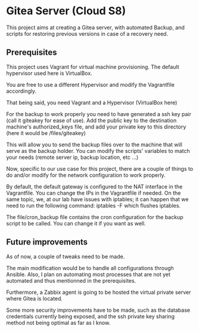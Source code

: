 
# Gitea Server (Cloud S8)

This project aims at creating a Gitea server, with automated Backup, and scripts for restoring previous versions in case of a recovery need.


## Prerequisites

This project uses Vagrant for virtual machine provisioning.
The default hypervisor used here is VirtualBox.

You are free to use a different Hypervisor and modify the Vagrantfile accordingly.

That being said, you need Vagrant and a Hypervisor (VirtualBox here)

For  the backup to work properly you need to have generated a ssh key pair (call it giteakey for ease of use).
Add the public key to the destination machine's authorized_keys file, and add your private key to this directory (here it would be /files/giteakey)

This will allow you to send the backup files over to the machine that will serve as the backup holder.
You can modify the scripts' variables to match your needs (remote server ip, backup location, etc ...)

Now, specific to our use case for this project, there are a couple of things to do and/or modify for the network configuration to work properly.

By default, the default gateway is configured to the NAT interface in the Vagrantfile.
You can change the IPs in the Vagrantfile if needed.
On the same topic, we, at our lab have issues with iptables;
it can happen that we need to run the following command:
iptables -F
which flushes iptables.

The file/cron_backup file contains the cron configuration for the backup script to be called. You can change it if you want as well.




## Future improvements

As of now, a couple of tweaks need to be made.

The main modification would be to handle all configurations through Ansible.
Also, I plan on automating most processes that are not yet automated and thus mentionned in the prerequisites.


Furthermore, a Zabbix agent is going to be hosted the virtual private server where Gitea is located.

Some more security improvements have to be made, such as the database credentials currently being exposed, and the ssh private key sharing method not being optimal as far as I know.
